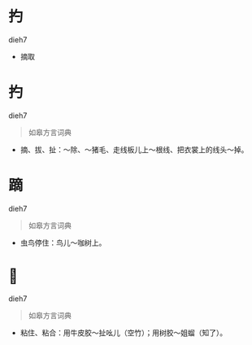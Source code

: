 # 扚
dieh7
- 摘取

# 扚
dieh7
> 如皋方言词典
- 摘、拔、扯：～除、～猪毛、走线板儿上～根线、把衣裳上的线头～掉。

# 蹢
dieh7
> 如皋方言词典
- 虫鸟停住：鸟儿～咖树上。

# 𪐏
dieh7
> 如皋方言词典
- 粘住、粘合：用牛皮胶～扯吆儿（空竹）；用树胶～姐䗜（知了）。
